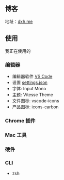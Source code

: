 ## 博客

地址：[dxh.me](https://dxh.me)

## 使用

我正在使用的

### 编辑器
- 编辑器软件 [VS Code](https://code.visualstudio.com/)
- 设置 [settings.json](./settings.json)
- 字体: Input Mono
- 主题: Vitesse Theme
- 文件图标: vscode-icons
- 产品图标: icons-carbon

### Chrome 插件

### Mac 工具

### 硬件

### CLI
- zsh
